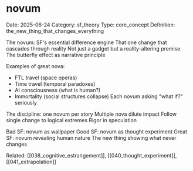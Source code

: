 # novum
Date: 2025-06-24
Category: sf_theory
Type: core_concept
Definition: the_new_thing_that_changes_everything

The novum: SF's essential difference engine
That one change that cascades through reality
Not just a gadget but a reality-altering premise
The butterfly effect as narrative principle

Examples of great nova:
- FTL travel (space operas)
- Time travel (temporal paradoxes)  
- AI consciousness (what is human?)
- Immortality (social structures collapse)
Each novum asking "what if?" seriously

The discipline: one novum per story
Multiple nova dilute impact
Follow single change to logical extremes
Rigor in speculation

Bad SF: novum as wallpaper
Good SF: novum as thought experiment
Great SF: novum revealing human nature
The new thing showing what never changes

Related: [[038_cognitive_estrangement]], [[040_thought_experiment]], [[041_extrapolation]]